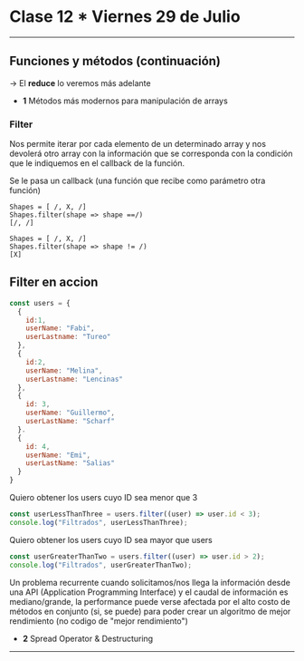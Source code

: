 # Clase 12 * Viernes 29 de Julio

---

## Funciones y métodos (continuación)

-> El **reduce** lo veremos más adelante

- **1** Métodos más modernos para manipulación de arrays

### Filter

Nos permite iterar por cada elemento de un determinado array y nos devolerá otro array con la información que se corresponda con la condición que le indiquemos en el callback de la función.

Se le pasa un callback (una función que recibe como parámetro otra función)

```
Shapes = [ /, X, /]
Shapes.filter(shape => shape ==/)
[/, /]
```

```
Shapes = [ /, X, /]
Shapes.filter(shape => shape != /)
[X]
```

## Filter en accion

```JavaScript
const users = {
  {
    id:1,
    userName: "Fabi",
    userLastname: "Tureo"
  },
  {
    id:2,
    userName: "Melina",
    userLastname: "Lencinas"
  },
  {
    id: 3,
    userName: "Guillermo",
    userLastName: "Scharf"
  }.
  {
    id: 4,
    userName: "Emi",
    userLastName: "Salias"
  }
}
```

Quiero obtener los users cuyo ID sea menor que 3

```JavaScript
const userLessThanThree = users.filter((user) => user.id < 3);
console.log("Filtrados", userLessThanThree);
```

Quiero obtener los users cuyo ID sea mayor que users

```JavaScript
const userGreaterThanTwo = users.filter((user) => user.id > 2);
console.log("Filtrados", userGreaterThanTwo);
```

Un problema recurrente cuando solicitamos/nos llega la información desde una API (Application Programming Interface) y el caudal de información es mediano/grande, la performance puede verse afectada por el alto costo de métodos en conjunto (si, se puede) para poder crear un algoritmo de mejor rendimiento (no codigo de "mejor rendimiento")


- **2** Spread Operator & Destructuring


---


